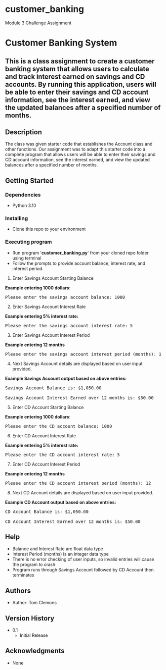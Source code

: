 # customer_banking
Module 3 Challenge Assignment
# Customer Banking System

This is a class assignment to create a customer banking system that allows users to calculate and track interest earned on savings and CD accounts. By running this application, users will be able to enter their savings and CD account information, see the interest earned, and view the updated balances after a specified number of months.
---------------------------------------------------------------------

## Description

The class was given starter code that establishes the Account class and other functions.  Our assignment was to adapt this starter code into a complete program that allows users will be able to enter their savings and CD account information, see the interest earned, and view the updated balances after a specified number of months.

## Getting Started

### Dependencies

- Python 3.10

### Installing

- Clone this repo to your environment

### Executing program

- Run program '**customer_banking.py**' from your cloned repo folder using terminal
- Follow the prompts to provide account balance, interest rate, and interest period.

1. Enter Savings Account Starting Balance

**Example entering 1000 dollars:**
<pre>Please enter the savings account balance: 1000
</pre>

2. Enter Savings Account Interest Rate

**Example entering 5% interest rate:**

<pre>Please enter the savings account interest rate: 5
</pre>

3. Enter Savings Account Interest Period

**Example entering 12 months**

<pre>Please enter the savings account interest period (months): 12
</pre>

4. Next Savings Account details are displayed based on user input provided.

**Example Savings Account output based on above entries:**

<pre>Savings Account Balance is: $1,050.00

Savings Account Interest Earned over 12 months is: $50.00
</pre>

5. Enter CD Account Starting Balance

**Example entering 1000 dollars:**
<pre>Please enter the CD account balance: 1000
</pre>

6. Enter CD Account Interest Rate

**Example entering 5% interest rate:**

<pre>Please enter the CD account interest rate: 5
</pre>

7. Enter CD Account Interest Period

**Example entering 12 months**

<pre>Please enter the CD account interest period (months): 12
</pre>

8. Next CD Account details are displayed based on user input provided.

**Example CD Account output based on above entries:**

<pre>CD Account Balance is: $1,050.00

CD Account Interest Earned over 12 months is: $50.00
</pre>

## Help

- Balance and Interest Rate are float data type
- Interest Period (months) is an integer data type
- There is no error checking of user inputs, so invalid entries will cause the program to crash
- Program runs through Savings Account followed by CD Account then terminates

## Authors

- Author:  Tom Clemons

## Version History

- 0.1
    - Initial Release

## Acknowledgments

- None

